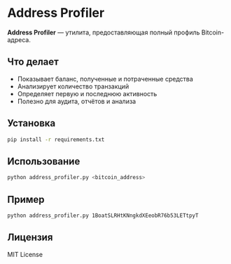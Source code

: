 # Address Profiler

**Address Profiler** — утилита, предоставляющая полный профиль Bitcoin-адреса.

## Что делает

- Показывает баланс, полученные и потраченные средства
- Анализирует количество транзакций
- Определяет первую и последнюю активность
- Полезно для аудита, отчётов и анализа

## Установка

```bash
pip install -r requirements.txt
```

## Использование

```bash
python address_profiler.py <bitcoin_address>
```

## Пример

```bash
python address_profiler.py 1BoatSLRHtKNngkdXEeobR76b53LETtpyT
```

## Лицензия

MIT License
